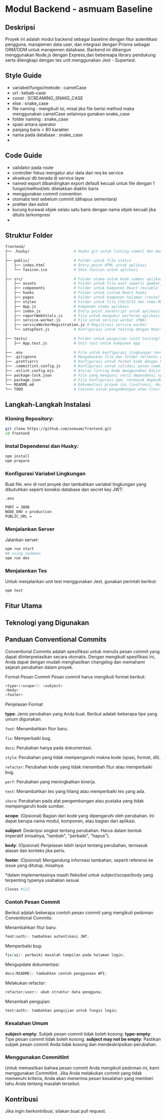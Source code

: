 # Modul Backend - asmuam Baseline

## Deskripsi

Proyek ini adalah modul backend sebagai baseline dengan fitur autentikasi pengguna, manajemen data user, dan integrasi dengan Prisma sebagai ORM/ODM untuk manajemen database. Backend ini dibangun menggunakan Node.js dengan Express,dan bebereapa library pendukung serta dilengkapi dengan tes unit menggunakan Jest - Supertest.

## Style Guide

- variabel/fungsi/metode : camelCase
- url : kebab-case
- const : SCREAMING_SNAKE_CASE
- else : snake_case
- file naming : mengikuti isi, misal
  jika file berisi method maka menggunakan camelCase selainnya
  gunakan snake_case
- folder naming : snake_case
- spasi antara operator
- panjang baris < 80 karakter
- nama pada database : snake_case
-

## Code Guide

- validator pada route
- controller fokus mengatur alur data dari req ke service
- eksekusi db berada di service layer
- named export dibandingkan export default kecuali untuk file dengan 1 fungsi/method/etc diletakkan diakhir baris
- menggunakan commit convention
- otomatis test sebelum commit (dihapus sementara)
- prettier dan eslint
- kurung kurawal objek selalu satu baris dengan nama objek kecuali jika ditulis terkompresi
-

## Struktur Folder

```bash
frontend/
├── .husky/                    # Hooks git untuk linting commit dan menjalankan skrip sebelum commit
│   
├── public/                    # Folder untuk file statis
│   ├── index.html             # Entry point HTML untuk aplikasi
│   └── favicon.ico            # Ikon favicon untuk aplikasi
│
├── src/                       # Folder utama untuk kode sumber aplikasi
│   ├── assets                 # Folder untuk file aset seperti gambar, font, dan media lainnya
│   ├── components             # Folder untuk komponen React reusable
│   ├── hooks                  # Folder untuk custom React hooks
│   ├── pages                  # Folder untuk komponen halaman (route) dalam aplikasi
│   ├── styles                 # Folder untuk file CSS/SCSS dan tema MUI
│   ├── App.js                 # Komponen utama aplikasi
│   ├── index.js               # Entry point JavaScript untuk aplikasi (rendering React)
│   ├── reportWebVitals.js     # File untuk mengukur performa aplikasi (opsional)
│   ├── service-worker.js      # File untuk service worker (PWA)
│   ├── serviceWorkerRegistration.js # Registrasi service worker
│   └── setupTest.js           # Konfigurasi untuk testing dengan React Testing Library
│
├── tests/                     # Folder untuk pengujian (unit testing)
│   ├── App.test.js            # Unit test untuk komponen App
│
├── .env                       # File untuk konfigurasi lingkungan (environment variables)
├── .gitignore                 # Mengabaikan file dan folder tertentu dari version control (Git)
├── .prettierrc                # Konfigurasi untuk format kode dengan Prettier
├── .commitlint.config.js      # Konfigurasi untuk validasi pesan commit dengan Commitlint
├── .eslint.config.mjs         # Aturan linting kode menggunakan ESLint
├── package-lock.json          # File yang mengunci versi dependensi npm
├── package.json               # File konfigurasi npm, termasuk dependensi dan skrip
└── README.md                  # Dokumentasi proyek ini (instruksi, deskripsi, dll.)
└── TODO                       # Catatan untuk pengembangan atau fitur yang harus ditambahkan

```

## Langkah-Langkah Instalasi

### Kloning Repository:

```bash
git clone https://github.com/asmuam/frontend.git
cd frontend
```

### Instal Dependensi dan Husky:

```bash
npm install
npm prepare
```

### Konfigurasi Variabel Lingkungan

Buat file .env di root proyek dan tambahkan variabel lingkungan yang dibutuhkan seperti koneksi database dan secret key JWT:

`.env`

```bash
PORT = 3000
NODE_ENV = production
PUBLIC_URL =
```

### Menjalankan Server

Jalankan server:

```bash
npm run start
## using nodemon
npm run dev
```

### Menjalankan Tes

Untuk menjalankan unit test menggunakan Jest, gunakan perintah berikut:

```bash
npm test
```

## Fitur Utama

## Teknologi yang Digunakan

## Panduan Conventional Commits

Conventional Commits adalah spesifikasi untuk menulis pesan commit yang dapat diinterpretasikan secara otomatis. Dengan mengikuti spesifikasi ini, Anda dapat dengan mudah menghasilkan changelog dan memahami sejarah perubahan dalam proyek.

Format Pesan Commit
Pesan commit harus mengikuti format berikut:

```bash
<type>(<scope>): <subject>
<body>
<footer>
```

Penjelasan Format

**type**: Jenis perubahan yang Anda buat. Berikut adalah beberapa tipe yang umum digunakan:

`feat`: Menambahkan fitur baru.

`fix`: Memperbaiki bug.

`docs`: Perubahan hanya pada dokumentasi.

`style`: Perubahan yang tidak mempengaruhi makna kode (spasi, format, dll).

`refactor`: Perubahan kode yang tidak menambah fitur atau memperbaiki bug.

`perf`: Perubahan yang meningkatkan kinerja.

`test`: Menambahkan tes yang hilang atau memperbaiki tes yang ada.

`chore`: Perubahan pada alat pengembangan atau pustaka yang tidak mempengaruhi kode sumber.

**scope**: (Opsional) Bagian dari kode yang dipengaruhi oleh perubahan. Ini dapat berupa nama modul, komponen, atau bagian dari aplikasi.

**subject**: Deskripsi singkat tentang perubahan. Harus dalam bentuk imperatif (misalnya, "tambah", "perbaiki", "hapus").

**body**: (Opsional) Penjelasan lebih lanjut tentang perubahan, termasuk alasan dan konteks jika perlu.

**footer**: (Opsional) Mengandung informasi tambahan, seperti referensi ke issue yang ditutup, misalnya:

\*dalam implementasinya masih fleksibel untuk subject/scope/body yang terpenting typenya usahakan sesuai

```bash
Closes #123
```

### Contoh Pesan Commit

Berikut adalah beberapa contoh pesan commit yang mengikuti pedoman Conventional Commits:

Menambahkan fitur baru:

```scss
feat(auth): tambahkan autentikasi JWT;
```

Memperbaiki bug:

```scss
fix(ui): perbaiki masalah tampilan pada halaman login;
```

Mengupdate dokumentasi:

```scss
docs(README): tambahkan contoh penggunaan API;
```

Melakukan refactor:

```scss
refactor(user): ubah struktur data pengguna;
```

Menambah pengujian:

```scss
test(auth): tambahkan pengujian untuk fungsi login;
```

### Kesalahan Umum

**subject-empty**: Subjek pesan commit tidak boleh kosong.
**type-empty**: Tipe pesan commit tidak boleh kosong.
**subject may not be empty**: Pastikan subjek pesan commit Anda tidak kosong dan mendeskripsikan perubahan.

### Menggunakan Commitlint

Untuk memastikan bahwa pesan commit Anda mengikuti pedoman ini, kami menggunakan Commitlint. Jika Anda melakukan commit yang tidak memenuhi kriteria, Anda akan menerima pesan kesalahan yang memberi tahu Anda tentang masalah tersebut.

## Kontribusi

Jika ingin berkontribusi, silakan buat pull request.
